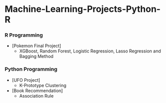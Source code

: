 # Machine-Learning-Projects-Python-R

### R Programming
* [Pokemon Final Project]
  * XGBoost, Random Forest, Logistic Regression, Lasso Regression and Bagging Method

### Python Programming
* [UFO Project]
  * K-Prototype Clustering
* [Book Recommendation]
  * Association Rule
  
